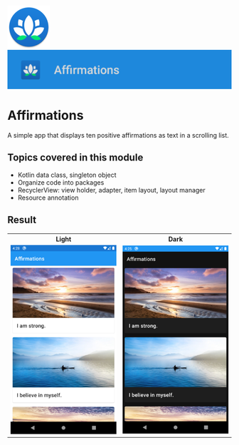 ![ic_launcher_tiptime](src/main/res/mipmap-xhdpi/ic_launcher_affirmations_round.png?raw=true) ![ic_launcher_tiptime](images/Screenshot_20220712_171057.png?raw=true)

# Affirmations

A simple app that displays ten positive affirmations as text in a scrolling list.

## Topics covered in this module

- Kotlin data class, singleton object
- Organize code into packages
- RecyclerView: view holder, adapter, item layout, layout manager
- Resource annotation

## Result

<table>
  <tr>
    <th>Light</th>
    <th>Dark</th>
  </tr>
  <tr>
    <td>
      <img src="images/Screenshot_20220712_162810.png?raw=true" />
    </td>
    <td>
      <img src="images/Screenshot_20220712_162517.png?raw=true" />
    </td>
  </tr>
</table>

